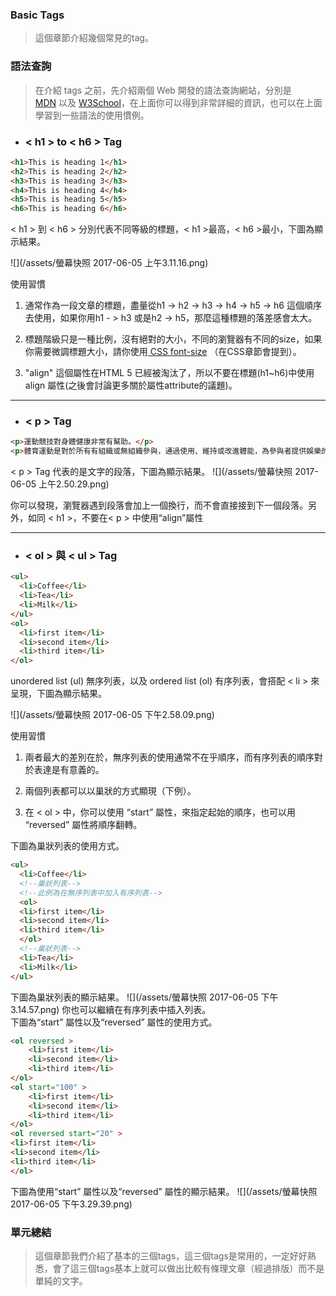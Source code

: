 ### Basic Tags

> 這個章節介紹幾個常見的tag。

### 語法查詢

> 在介紹 tags 之前，先介紹兩個 Web 開發的語法查詢網站，分別是  
> [MDN](https://developer.mozilla.org/zh-TW/) 以及 [W3School](https://www.w3schools.com)，在上面你可以得到非常詳細的資訊，也可以在上面學習到一些語法的使用慣例。


* ### &lt; h1 &gt; to &lt; h6 &gt; Tag

```html
<h1>This is heading 1</h1>
<h2>This is heading 2</h2>
<h3>This is heading 3</h3>
<h4>This is heading 4</h4>
<h5>This is heading 5</h5>
<h6>This is heading 6</h6>
```

&lt; h1 &gt; 到 &lt; h6 &gt; 分別代表不同等級的標題，&lt; h1 &gt;最高，&lt; h6 &gt;最小，下圖為顯示結果。

![](/assets/螢幕快照 2017-06-05 上午3.11.16.png)

使用習慣

1. 通常作為一段文章的標題，盡量從h1 -&gt; h2 -&gt; h3 -&gt; h4 -&gt; h5 -&gt; h6 這個順序去使用，如果你用h1 - &gt; h3 或是h2 -&gt; h5，那麼這種標題的落差感會太大。
2. 標題階級只是一種比例，沒有絕對的大小，不同的瀏覽器有不同的size，如果你需要微調標題大小，請你使用[ CSS font-size](https://developer.mozilla.org/en-US/docs/Web/CSS/font-size) （在CSS章節會提到）。

3. "align" 這個屬性在HTML 5 已經被淘汰了，所以不要在標題\(h1~h6\)中使用align 屬性\(之後會討論更多關於屬性attribute的議題\)。
---
* ### &lt; p &gt; Tag

```html
<p>運動競技對身體健康非常有幫助。</p>
<p>體育運動是對於所有有組織或無組織參與，通過使用、維持或改進體能，為參與者提供娛樂的競技性身體運動的總稱。</p>
```
&lt; p &gt;  Tag 代表的是文字的段落，下圖為顯示結果。
![](/assets/螢幕快照 2017-06-05 上午2.50.29.png)

你可以發現，瀏覽器遇到段落會加上一個換行，而不會直接接到下一個段落。另外，如同 &lt; h1 &gt;，不要在&lt; p &gt; 中使用“align”屬性

---
* ### &lt; ol &gt; 與 &lt; ul &gt; Tag

```html
<ul>
  <li>Coffee</li>
  <li>Tea</li>
  <li>Milk</li>
</ul>
<ol>
  <li>first item</li>
  <li>second item</li>
  <li>third item</li>  
</ol>
```
unordered list (ul) 無序列表，以及 ordered list (ol) 有序列表，會搭配 &lt; li &gt; 來呈現，下圖為顯示結果。 

![](/assets/螢幕快照 2017-06-05 下午2.58.09.png)



使用習慣

1. 兩者最大的差別在於，無序列表的使用通常不在乎順序，而有序列表的順序對於表達是有意義的。

2. 兩個列表都可以以巢狀的方式顯現（下例）。

3. 在 &lt; ol &gt; 中，你可以使用 “start” 屬性，來指定起始的順序，也可以用 “reversed” 屬性將順序翻轉。

下圖為巢狀列表的使用方式。

```html
<ul>
  <li>Coffee</li>
  <!--巢狀列表-->
  <!--此例為在無序列表中加入有序列表-->
  <ol>
  <li>first item</li>
  <li>second item</li>
  <li>third item</li>  
  </ol>
  <!--巢狀列表-->
  <li>Tea</li>
  <li>Milk</li>
</ul>
```
下圖為巢狀列表的顯示結果。
![](/assets/螢幕快照 2017-06-05 下午3.14.57.png)
你也可以繼續在有序列表中插入列表。
<br/>
下圖為“start” 屬性以及“reversed” 屬性的使用方式。
```html
<ol reversed >
	<li>first item</li>
	<li>second item</li>
	<li>third item</li>
</ol>
<ol start="100" >
	<li>first item</li>
	<li>second item</li>
	<li>third item</li>
</ol>
<ol reversed start="20" >
<li>first item</li>
<li>second item</li>
<li>third item</li>
</ol>
```
下圖為使用“start” 屬性以及“reversed” 屬性的顯示結果。
![](/assets/螢幕快照 2017-06-05 下午3.29.39.png)


### 單元總結

 > 這個章節我們介紹了基本的三個tags，這三個tags是常用的，一定好好熟悉，會了這三個tags基本上就可以做出比較有條理文章（經過排版）而不是單純的文字。








